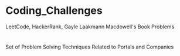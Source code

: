 # Coding_Challenges
LeetCode, HackerRank, Gayle Laakmann Macdowell's Book Problems
#
Set of Problem Solving Techniques Related to Portals and Companies
